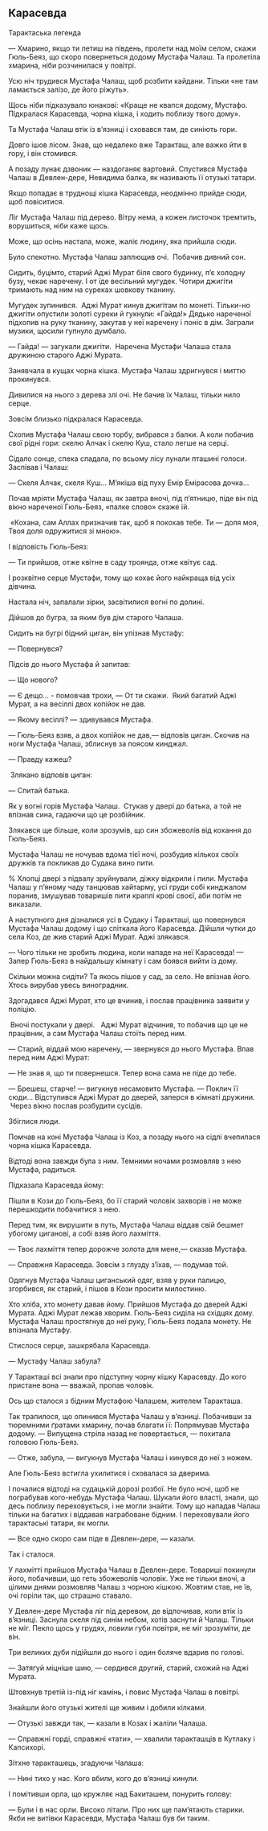 ## Карасевда

Тарактаська легенда

— Хмарино, якщо ти летиш на південь, пролети над моїм селом, скажи Гюль-Беяз, що скоро повернеться додому Мустафа Чалаш.
Та пролетіла хмарина, ніби розчинилася у повітрі.

Усю ніч трудився Мустафа Чалаш, щоб розбити кайдани.
Тільки «не там ламається залізо, де його ріжуть».

Щось ніби підказувало юнакові: «Краще не квапся додому, Мустафо.
Підкралася Карасевда, чорна кішка, і ходить поблизу твого дому».

Та Мустафа Чалаш втік із в’язниці і сховався там, де синіють гори.

Довго ішов лісом.
Знав, що недалеко вже Таракташ, але важко йти в гору, і він стомився.

А позаду лунає дзвоник — наздоганяє вартовий.
Спустився Мустафа Чалаш в Девлен-дере, Невидима балка, як називають її отузькі татари.

Якщо попадає в труднощі кішка Карасевда, неодмінно прийде сюди, щоб повіситися.

Ліг Мустафа Чалаш під дерево.
Вітру нема, а кожен листочок тремтить, ворушиться, ніби каже щось.

Може, що осінь настала, може, жаліє людину, яка прийшла сюди.

Було спекотно.
Мустафа Чалаш заплющив очі.
 Побачив дивний сон.

Сидить, буцімто, старий Аджі Мурат біля свого будинку, п’є холодну бузу, чекає наречену.
І от їде весільний мугудек. Чотири джигіти тримають над ним на суреках шовкову тканину.

Мугудек зупинився.
 Аджі Мурат кинув джигітам по монеті.
Тільки-но джигіти опустили золоті суреки й гукнули: «Гайда!»
Дядько нареченої підхопив на руку тканину, закутав у неї наречену і поніс в дім.
Заграли музики, щосили гупнуло думбало.

— Гайда! — загукали джигіти.
 Наречена Мустафи Чалаша стала дружиною старого Аджі Мурата.

Занявчала в кущах чорна кішка.
Мустафа Чалаш здригнувся і миттю прокинувся.

Дивилися на нього з дерева злі очі.
Не бачив їх Чалаш, тільки нило серце.

Зовсім близько підкралася Карасевда.

Схопив Мустафа Чалаш свою торбу, вибрався з балки. А коли побачив свої рідні гори: скелю Алчак і скелю Куш, стало легше на серці.

Сідало сонце, спека спадала, по всьому лісу лунали пташині голоси.
Заспівав і Чалаш:

— Скеля Алчак, скеля Куш...
М’якіша від пуху Емір Емірасова дочка...

Почав мріяти Мустафа Чалаш, як завтра вночі, під п’ятницю, піде він під вікно нареченої Гюль-Беяз, «палке слово» скаже їй.

 «Кохана, сам Аллах призначив так, щоб я покохав тебе.
Ти — доля моя,
Твоя доля одружитися зі мною».

І відповість Гюль-Беяз:

— Ти прийшов, отже квітне в саду троянда, отже квітує сад.

І розквітне серце Мустафи, тому що кохає його найкраща від усіх дівчина.

Настала ніч, запалали зірки, засвітилися вогні по долині.

Дійшов до бугра, за яким був дім старого Чалаша.

Сидить на бугрі бідний циган, він упізнав Мустафу:

— Повернувся?

Підсів до нього Мустафа й запитав:

— Що нового?

— Є дещо... - помовчав трохи, — От ти скажи.
 Який багатий Аджі Мурат, а на весіллі двох копійок не дав.

— Якому весіллі? — здивувався Мустафа.

— Гюль-Беяз взяв, а двох копійок не дав,— відповів циган.
Скочив на ноги Мустафа Чалаш, зблиснув за поясом кинджал.

— Правду кажеш?

 Злякано відповів циган:

— Спитай батька.

Як у вогні горів Мустафа Чалаш.
 Стукав у двері до батька, а той не впізнав сина, гадаючи що це розбійник.

Злякався ще більше, коли зрозумів, що син збожеволів від кохання до Гюль-Беяз.

Мустафа Чалаш не ночував вдома тієї ночі, розбудив кількох своїх дружків та покликав до Судака вино пити.

% Хлопці двері з підвалу зруйнували, діжку відкрили і пили.
Мустафа Чалаш у п’яному чаду танцював хайтарму, усі груди собі кинджалом поранив, змушував товаришів пити краплі крові своєї, аби потім не виказали.

А наступного дня дізналися усі в Судаку і Таракташі, що повернувся Мустафа Чалаш додому і що спіткала його Карасевда.
Дійшли чутки до села Коз, де жив старий Аджі Мурат.
Аджі злякався.

— Чого тільки не зробить людина, коли нападе на неї Карасевда! — Запер Гюль-Беяз в найдальшу кімнату і сам боявся вийти із дому.

Скільки можна сидіти?
Та якось пішов у сад, за село.
Не впізнав його.
Хтось вирубав увесь виноградник.

Здогадався Аджі Мурат, хто це вчинив, і послав працівника заявити у поліцію.

 Вночі постукали у двері.
 
Аджі Мурат відчинив, то побачив що це не працівник, а сам Мустафа Чалаш стоїть перед ним.

— Старий, віддай мою наречену, — звернувся до нього Мустафа.
Впав перед ним Аджі Мурат:

— Не знав я, що ти повернешся.
Тепер вона сама не піде до тебе.

— Брешеш, старче! — вигукнув несамовито Мустафа. — Поклич її сюди... Відступився Аджі Мурат до дверей, заперся в кімнаті дружини.
 Через вікно послав розбудити сусідів.

Збіглися люди.

Помчав на коні Мустафа Чалаш із Коз, а позаду нього на сідлі вчепилася чорна кішка Карасевда.

Відтоді вона завжди була з ним.
Темними ночами розмовляв з нею Мустафа, радиться.

Підказала Карасевда йому:

Пішли в Кози до Гюль-Беяз, бо її старий чоловік захворів і не може перешкодити побачитися з нею.

Перед тим, як вирушити в путь, Мустафа Чалаш віддав свій бешмет убогому циганові, а собі взяв його лахміття.

— Твоє лахміття тепер дорожче золота для мене,— сказав Мустафа.

— Справжня Карасевда.
Зовсім з глузду з’їхав, — подумав той.

Одягнув Мустафа Чалаш циганський одяг, взяв у руки палицю, згорбився, як старий, і пішов в Кози просити милостиню.

Хто хліба, хто монету давав йому.
Прийшов Мустафа до дверей Аджі Мурата.
Аджі Мурат лежав хворим.
Гюль-Беяз сиділа на східцях дому.
Мустафа Чалаш простягнув до неї руку, Гюль-Беяз подала монету.
Не впізнала Мустафу.

Стислося серце, зашкрябала Карасевда.

— Мустафу Чалаш забула?











У Таракташі всі знали про підступну чорну кішку Карасевду.
До кого пристане вона — вважай, пропав чоловік.

Ось що сталося з бідним Мустафою Чалашем, жителем Таракташа.


Так трапилося, що опинився Мустафа Чалаш у в’язниці.
Побачивши за тюремними ґратами хмарину, почав благати її:
Попрямував Мустафа додому.
— Випущена стріла назад не повертається, — похитала головою Гюль-Беяз.

— Отже, забула, — вигукнув Мустафа Чалаш і кинувся до неї з ножем.

Але Гюль-Беяз встигла ухилитися і сховалася за дверима.

І почалися відтоді на судацькій дорозі розбої.
Не було ночі, щоб не пограбував кого-небудь Мустафа Чалаш.
Шукали його власті, знали, що десь поблизу переховується, і не могли знайти.
Тому що нападав Чалаш тільки на багатих і віддавав награбоване бідним.
І переховували його тарактаські татари, як могли.

— Все одно скоро сам піде в Девлен-дере, — казали.

Так і сталося.

У лахмітті прийшов Мустафа Чалаш в Девлен-дере.
Товариші покинули його, побачивши, що геть збожеволів чоловік.
Уже не тільки вночі, а цілими днями розмовляв Чалаш з чорною кішкою.
Жовтим став, не їв, очі горіли так, що страшно ставало.

У Девлен-дере Мустафа ліг під деревом, де відпочивав, коли втік із в’язниці.
Заснула скеля під синім небом, хотів заснути й Чалаш.
Тільки не міг.
Пекло щось у грудях, ловили губи повітря, не міг зрозуміти, де він.

Три великих дуби підійшли до нього і один боляче вдарив по голові.

— Затягуй міцніше шию, — сердився другий, старий, схожий на Аджі Мурата.

Штовхнув третій із-під ніг камінь, і повис Мустафа Чалаш в повітрі.

Знайшли його отузькі жителі ще живим і добили кілками.

— Отузькі завжди так, — казали в Козах і жаліли Чалаша.

— Справжні горді, справжні «тати», — хвалили таракташців в Кутлаку і Капсихорі.

Зітхне таракташець, згадуючи Чалаша:

— Нині тихо у нас.
Кого вбили, кого до в’язниці кинули.

І помітивши орла, що кружляє над Бакиташем, понурить голову:

— Були і в нас орли.
Високо літали.
Про них ще пам’ятають старики.
Якби не витівки Карасевди, Мустафа Чалаш був би таким.

